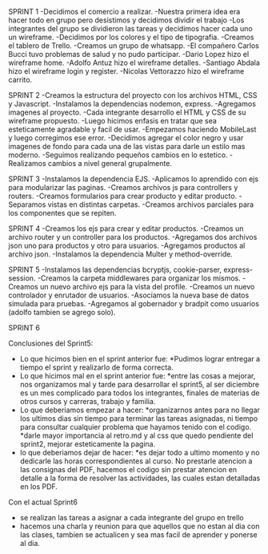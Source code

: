 SPRINT 1
-Decidimos el comercio a realizar.
-Nuestra primera idea era hacer todo en grupo pero desistimos y decidimos dividir el trabajo
-Los integrantes del grupo se dividieron las tareas y decidimos hacer cada uno un wireframe.
-Decidimos por los colores y el tipo de tipografia.
-Creamos el tablero de Trello.
-Creamos un grupo de whatsapp.
-El compañero Carlos Bucci tuvo problemas de salud y no pudo participar.
-Dario Lopez hizo el wireframe home.
-Adolfo Antuz hizo el wireframe detalles.
-Santiago Abdala hizo el wireframe login y register.
-Nicolas Vettorazzo hizo el wireframe carrito.

SPRINT 2
-Creamos la estructura del proyecto con los archivos HTML, CSS y Javascript.
-Instalamos la dependencias nodemon, express.
-Agregamos imagenes al proyecto.
-Cada integrante desarrollo el HTML y CSS de su wireframe propuesto.
-Luego hicimos enfasis en tratar que sea esteticamente agradable y facil de usar.
-Empezamos haciendo MobileLast y luego corregimos ese error.
-Decidimos agregar el color negro y usar imagenes de fondo para cada una de las vistas para darle un estilo mas moderno.
-Seguimos realizando pequeños cambios en lo estetico.
-Realizamos cambios a nivel general grupalmente.

SPRINT 3
-Instalamos la dependencia EJS.
-Aplicamos lo aprendido con ejs para modularizar las paginas.
-Creamos archivos js para controllers y routers.
-Creamos formularios para crear producto y editar producto.
-Separamos vistas en distintas carpetas.
-Creamos archivos parciales para los componentes que se repiten.

SPRINT 4
-Creamos los ejs para crear y editar productos.
-Creamos un archivo router y un controller para los productos.
-Agregamos dos archivos json uno para productos y otro para usuarios.
-Agregamos productos al archivo json.
-Instalamos la dependencia Multer y method-override.

SPRINT 5
-Instalamos las dependencias bcryptjs, cookie-parser, express-session.
-Creamos la carpeta middlewares para organizar los mismos.
-Creamos un nuevo archivo ejs para la vista del profile.
-Creamos un nuevo controlador y enrutador de usuarios.
-Asociamos la nueva base de datos simulada para pruebas.
-Agregamos al gobernador y bradpit como usuarios (adolfo tambien se agrego solo).

SPRINT 6

Conclusiones del Sprint5:

- Lo que hicimos bien en el sprint anterior fue: 
    *Pudimos lograr entregar a tiempo el sprint y realizarlo de forma correcta.
- Lo que hicimos mal en el sprint anterior fue: 
    *entre las cosas a mejorar, nos organizamos mal y tarde para desarrollar el sprint5, al ser diciembre es un mes complicado para todos los integrantes, finales de materias de otros cursos y carreras, trabajo y familia. 
- Lo que deberiamos empezar a hacer: 
    *organizarnos antes para no llegar los ultimos dias sin tiempo para terminar las tareas asignadas, ni tiempo para consultar cualquier problema que hayamos tenido con el codigo. 
    *darle mayor importancia al retro.md y al css que quedo pendiente del sprint2, mejorar esteticamente la pagina.
- lo que deberiamos dejar de hacer: 
    *es dejar todo a ultimo momento y no dedicarle las horas correspondientes al curso. No prestarle atencion a las consignas del PDF, hacemos el codigo sin prestar atencion en detalle a la forma de resolver las actividades, las cuales estan detalladas en los PDF. 

Con el actual Sprint6 
- se realizan las tareas a asignar a cada integrante del grupo en trello
- hacemos una charla y reunion para que aquellos que no estan al dia con las clases, tambien se actualicen y sea mas facil de aprender y ponerse al dia. 



